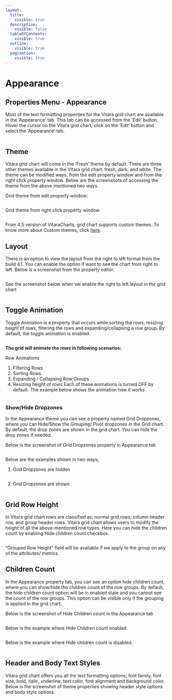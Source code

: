 ```yaml
---
layout:
  title:
    visible: true
  description:
    visible: false
  tableOfContents:
    visible: true
  outline:
    visible: true
  pagination:
    visible: true
---
```


# Appearance

## Properties Menu - Appearance <a href="#properties-menu---appearance" id="properties-menu---appearance"></a>

Most of the text formatting properties for the Vitara grid chart are available in the ‘Appearance’ tab. This tab can be accessed from the ‘Edit’ button. Hover the cursor on the Vitara grid chart, click on the ‘Edit’ button and select the ‘Appearance’ tab.

<figure><img src="../.gitbook/assets/image13.png" alt=""><figcaption></figcaption></figure>

## Theme <a href="#theme" id="theme"></a>

Vitara grid chart will come in the ‘Fresh’ theme by default. There are three other themes available in the Vitara grid chart: fresh, dark, and white. The theme can be modified ways, from the edit property window and from the right click property window. Below are the screenshots of accessing the theme from the above mentioned two ways.

Grid theme from edit property window:

<figure><img src="../.gitbook/assets/image27.png" alt=""><figcaption></figcaption></figure>

Grid theme from right click property window:

<figure><img src="../.gitbook/assets/image31.png" alt=""><figcaption></figcaption></figure>

From 4.5 version of VitaraCharts, grid chart supports custom themes. To know more about Custom themes, click [here](https://about/customization/GridCustomCSS#custom-themes.html).

## Layout <a href="#layout" id="layout"></a>

There is an option to view the layout from the right to left format from the build 4.1. You can enable the option if want to see the chart from right to left. Below is a screenshot from the property editor.

<figure><img src="../.gitbook/assets/image87.png" alt=""><figcaption></figcaption></figure>

See the screenshot below when we enable the right to left layout in the grid chart

<figure><img src="../.gitbook/assets/image18 (1).png" alt=""><figcaption></figcaption></figure>

## Toggle Animation <a href="#toggle-animation" id="toggle-animation"></a>

Toggle Animation is a property that occurs while sorting the rows, resizing height of rows, filtering the rows and expanding/collapsing a row group. By default, the toggle animation is enabled.

<figure><img src="../.gitbook/assets/toggleAnimation1.png" alt=""><figcaption></figcaption></figure>

**The grid will animate the rows in following scenarios:**

Row Animations

1. Filtering Rows
2. Sorting Rows
3. Expanding / Collapsing Row Groups
4. Resizing height of rows Each of these animations is turned OFF by default. The example below shows the animation how it works

<figure><img src="../.gitbook/assets/toggleAnimation2.gif" alt=""><figcaption></figcaption></figure>

### Show/Hide Dropzones <a href="#show-hide-dropzones" id="show-hide-dropzones"></a>

In the Appearance theme you can see a property named Grid Dropzones, where you can Hide/Show the Grouping/ Pivot dropzones in the Grid chart. By default, the drop zones are shown in the grid chart. You can hide the drop zones if needed.

Below is the screenshot of Grid Dropzones property in Appearance tab&#x20;

<figure><img src="../.gitbook/assets/gridDropzones1.png" alt=""><figcaption></figcaption></figure>

Below are the examples shown in two ways;

1. Grid Dropzones are hidden&#x20;

<figure><img src="../.gitbook/assets/gridDropzones2.png" alt=""><figcaption></figcaption></figure>

2. Grid Dropzones are shown&#x20;

<figure><img src="../.gitbook/assets/gridDropzones3.png" alt=""><figcaption></figcaption></figure>

## Grid Row Height <a href="#grid-row-height" id="grid-row-height"></a>

In Vitara grid chart rows are classified as; normal grid rows, column header row, and group header rows. Vitara grid chart allows users to modify the height of all the above-mentioned row types. Here you can hide the children count by enabling Hide children count checkbox.

<figure><img src="../.gitbook/assets/image60 (1).png" alt=""><figcaption></figcaption></figure>

“Grouped Row Height” field will be available if we apply to the group on any of the attributes/ metrics.

## Children Count <a href="#children-count" id="children-count"></a>

In the Appearance property tab, you can see an option hide children count, where you can show/hide the children count of the row groups. By default, the hide children count option will be in enabled state and you cannot see the count of the row groups. This option can be visible only if the grouping is applied in the grid chart.

Below is the screenshot of Hide Children count in the Appearance tab

<figure><img src="../.gitbook/assets/hideChildrenCount1.png" alt=""><figcaption></figcaption></figure>

Below is the example where Hide Children count enabled.

<figure><img src="../.gitbook/assets/hideChildrenCount2.png" alt=""><figcaption></figcaption></figure>

Below is the example where Hide children count is disabled.

<figure><img src="../.gitbook/assets/hideChildrenCount3.png" alt=""><figcaption></figcaption></figure>

## Header and Body Text Styles <a href="#text-styling" id="text-styling"></a>

Vitara grid chart offers you all the text formatting options; font family, font size, bold, italic, underline, text color, font alignment and background color. Below is the screenshot of theme properties showing header style options and body style options.

<figure><img src="../.gitbook/assets/image57 (1).png" alt=""><figcaption></figcaption></figure>
